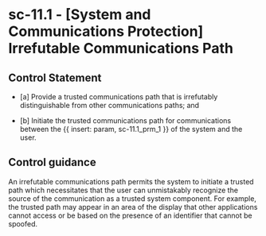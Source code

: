 # sc-11.1 - \[System and Communications Protection\] Irrefutable Communications Path

## Control Statement

- \[a\] Provide a trusted communications path that is irrefutably distinguishable from other communications paths; and

- \[b\] Initiate the trusted communications path for communications between the {{ insert: param, sc-11.1_prm_1 }} of the system and the user.

## Control guidance

An irrefutable communications path permits the system to initiate a trusted path which necessitates that the user can unmistakably recognize the source of the communication as a trusted system component. For example, the trusted path may appear in an area of the display that other applications cannot access or be based on the presence of an identifier that cannot be spoofed.
